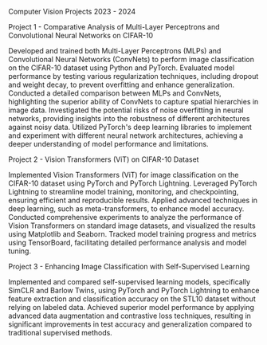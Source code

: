 Computer Vision Projects 2023 - 2024

Project 1 - Comparative Analysis of Multi-Layer Perceptrons and Convolutional Neural Networks on CIFAR-10

  Developed and trained both Multi-Layer Perceptrons (MLPs) and Convolutional Neural Networks (ConvNets) to perform image classification on the CIFAR-10 dataset using Python and PyTorch.
  Evaluated model performance by testing various regularization techniques, including dropout and weight decay, to prevent overfitting and enhance generalization.
  Conducted a detailed comparison between MLPs and ConvNets, highlighting the superior ability of ConvNets to capture spatial hierarchies in image data.
  Investigated the potential risks of noise overfitting in neural networks, providing insights into the robustness of different architectures against noisy data.
  Utilized PyTorch's deep learning libraries to implement and experiment with different neural network architectures, achieving a deeper understanding of model performance and limitations.

Project 2 - Vision Transformers (ViT) on CIFAR-10 Dataset

  Implemented Vision Transformers (ViT) for image classification on the CIFAR-10 dataset using PyTorch and PyTorch Lightning.
  Leveraged PyTorch Lightning to streamline model training, monitoring, and checkpointing, ensuring efficient and reproducible results.
  Applied advanced techniques in deep learning, such as meta-transformers, to enhance model accuracy.
  Conducted comprehensive experiments to analyze the performance of Vision Transformers on standard image datasets, and visualized the results using Matplotlib and Seaborn.
  Tracked model training progress and metrics using TensorBoard, facilitating detailed performance analysis and model tuning.

Project 3 - Enhancing Image Classification with Self-Supervised Learning

Implemented and compared self-supervised learning models, specifically SimCLR and Barlow Twins, using PyTorch and PyTorch Lightning to enhance feature extraction and classification accuracy on the STL10 dataset without relying on labeled data. Achieved superior model performance by applying advanced data augmentation and contrastive loss techniques, resulting in significant improvements in test accuracy and generalization compared to traditional supervised methods.

  
